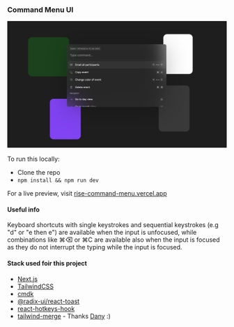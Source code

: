 ### Command Menu UI

![Project's screenshot](public/screenshot.png "Command Menu")

To run this locally:

- Clone the repo
- `npm install && npm run dev`

For a live preview, visit [rise-command-menu.vercel.app](https://rise-command-menu.vercel.app/)

#### Useful info

Keyboard shortcuts with single keystrokes and sequential keystrokes (e.g "d" or "e then e") are available when the input is unfocused, while combinations like ⌘⌫ or ⌘C are available also when the input is focused as they do not interrupt the typing while the input is focused.

#### Stack used foir this project

- [Next.js](https://nextjs.org/docs/getting-started)
- [TailwindCSS](https://tailwindcss.com/docs/installation)
- [cmdk](https://cmdk.paco.me/)
- [@radix-ui/react-toast](https://www.radix-ui.com/docs/primitives/components/toast)
- [react-hotkeys-hook](https://react-hotkeys-hook.vercel.app/docs)
- [tailwind-merge](https://www.npmjs.com/package/tailwind-merge) - Thanks [Dany](https://github.com/dcastil) :)